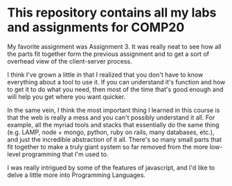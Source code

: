 # This repository contains all my labs and assignments for COMP20

My favorite assignment was Assignment 3. It was really neat to see how all the
parts fit together form the previous assignment and to get a sort of overhead
view of the client-server process.

I think I've grown a little in that I realized that you don't have to know
everything about a tool to use it. If you can understand it's function and how
to get it to do what you need, then most of the time that's good enough and
will help you get where you want quicker.

In the same vein, I think the most important thing I learned in this course is
that the web is really a mess and you can't possibly understand it all. For
example, all the myriad tools and stacks that essentially do the same thing
(e.g. LAMP, node + mongo, python, ruby on rails, many databases, etc.), and
just the incredible abstraction of it all. There's so many small parts that fit
together to make a truly giant system so far removed from the more low-level
programming that I'm used to.

I was really intrigued by some of the features of javascript, and I'd like to
delve a little more into Programming Languages.

